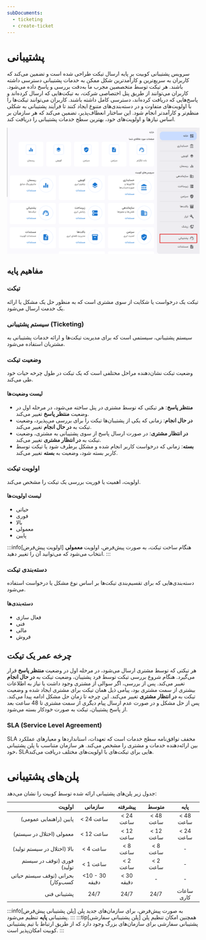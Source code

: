 ```yaml
---
subDocuments:
  - ticketing
  - create-ticket
---
```


# پشتیبانی

سرویس پشتیبانی کوبیت بر پایه ارسال تیکت طراحی شده است و تضمین می‌کند که کاربران به سریع‌ترین و کارآمدترین شکل ممکن به خدمات پشتیبانی دسترسی داشته باشند. هر تیکت توسط متخصصین مجرب ما به‌دقت بررسی و پاسخ داده می‌شود. کاربران می‌توانند از طریق پنل اختصاصی شرکت، به تیکت‌هایی که ارسال کرده‌اند و پاسخ‌هایی که دریافت کرده‌اند، دسترسی کامل داشته باشند. کاربران می‌توانند تیکت‌ها را با اولویت‌های متفاوت و در دسته‌بندی‌های متنوع ایجاد کنند تا فرآیند پشتیبانی به شکلی منظم‌تر و کارآمدتر انجام شود. این ساختار انعطاف‌پذیر، تضمین می‌کند که هر سازمان بر اساس نیازها و اولویت‌های خود، بهترین سطح خدمات پشتیبانی را دریافت کند.

![Ticketing: tickets](img/ticketing.png)

## مفاهیم پایه

### تیکت

تیکت یک درخواست یا شکایت از سوی مشتری است که به منظور حل یک مشکل یا ارائه یک خدمت ارسال می‌شود.

### سیستم پشتیبانی (Ticketing)

سیستم پشتیبانی، سیستمی است که برای مدیریت تیکت‌ها و ارائه خدمات پشتیبانی به مشتریان استفاده می‌شود.

### وضعیت تیکت

وضعیت تیکت نشان‌دهنده مراحل مختلفی است که یک تیکت در طول چرخه حیات خود طی می‌کند.

#### لیست وضعیت‌ها

- **منتظر پاسخ**: هر تیکتی که توسط مشتری در پنل ساخته می‌شود، در مرحله اول در وضعیت **منتظر پاسخ** تغییر می‌کند.
- **در حال انجام**: زمانی که یکی از پشتیبان‌ها تیکت را برای بررسی می‌پذیرد، وضعیت تیکت به **در حال انجام** تغییر می‌کند.
- **در انتظار مشتری**: در صورت ارسال پاسخ از سوی پشتیبانی به مشتری، وضعیت تیکت به **در انتظار مشتری** تغییر می‌کند.
- **بسته**: زمانی که درخواست کاربر انجام شده و مشکل برطرف شود یا تیکت توسط کاربر بسته شود، وضعیت به **بسته** تغییر می‌کند.

### اولویت تیکت

اولویت، اهمیت یا فوریت بررسی یک تیکت را مشخص می‌کند.

#### لیست اولویت‌ها

- حیاتی
- فوری
- بالا
- معمولی
- پایین

:::info[اولویت پیش‌فرض]
هنگام ساخت تیکت، به صورت پیش‌فرض، اولویت **معمولی** انتخاب می‌شود که می‌توانید آن را تغییر دهید.
:::

### دسته‌بندی تیکت

دسته‌بندی‌هایی که برای تقسیم‌بندی تیکت‌ها بر اساس نوع مشکل یا درخواست استفاده می‌شود.

#### دسته‌بندی‌ها

- فعال سازی
- فنی
- مالی
- فروش

## چرخه عمر یک تیکت

هر تیکتی که توسط مشتری ارسال می‌شود، در مرحله اول در وضعیت **منتظر پاسخ** قرار می‌گیرد. هنگام شروع بررسی تیکت توسط فرد پشتیبان، وضعیت تیکت به **در حال انجام** تغییر می‌کند. پس از بررسی، اگر سوالی از مشتری وجود داشت یا نیاز به اطلاعات بیشتری از سمت مشتری بود، پیامی ذیل همان تیکت برای مشتری ایجاد شده و وضعیت تیکت به **در انتظار مشتری** تغییر می‌کند. این چرخه تا زمان حل مشکل ادامه پیدا می‌کند. پس از حل مشکل و در صورت عدم ارسال پیام دیگری از سمت مشتری تا 48 ساعت بعد از پاسخ پشتیبان، تیکت به صورت خودکار بسته می‌شود.

### SLA (Service Level Agreement)

SLA مخفف توافق‌نامه سطح خدمات است که تعهدات، استانداردها و معیارهای عملکرد بین ارائه‌دهنده خدمات و مشتری را مشخص می‌کند.
هر سازمان متناسب با پلن پشتیبانی خود، SLAهایی برای تیکت‌های با اولویت‌های مختلف دریافت می‌کند.

# پلن‌های پشتیبانی

جدول زیر پلن‌های پشتیبانی ارائه شده توسط کوبیت را نشان می‌دهد:

|                             اولویت |    سازمانی     |  پیشرفته   |   متوسط   |    پایه    |
| ---------------------------------: | :------------: | :--------: | :-------: | :--------: |
|             پایین (راهنمایی عمومی) |   < 24 ساعت    | < 24 ساعت  | < 48 ساعت | < 48 ساعت  |
|           معمولی (اختلال در سیستم) |   < 12 ساعت    | < 12 ساعت  | < 12 ساعت | < 24 ساعت  |
|       بالا (اختلال در سیستم تولید) |    < 4 ساعت    |  < 8 ساعت  | < 8 ساعت  |     -      |
|         فوری (توقف در سیستم تولید) |    < 1 ساعت    |  < 2 ساعت  | < 2 ساعت  |     -      |
| بحرانی (توقف سیستم حیاتی کسب‌وکار) | <10 - 30 دقیقه | < 30 دقیقه |     -     |     -      |
|                       پشتیبانی فنی |      24/7      |    24/7    |   24/7    | ساعات کاری |

:::info[پلن پشتیبانی پیش‌فرض]
به صورت پیش‌فرض، برای سازمان‌های جدید پلن پشتیبانی **پایه** تنظیم می‌شود.
:::
:::tip[پلن پشتیبانی سفارشی]
همچنین امکان تنظیم پلن پشتیبانی سفارشی برای سازمان‌های بزرگ وجود دارد که از طریق ارتباط با تیم پشتیبانی کوبیت امکان‌پذیر است.
:::
